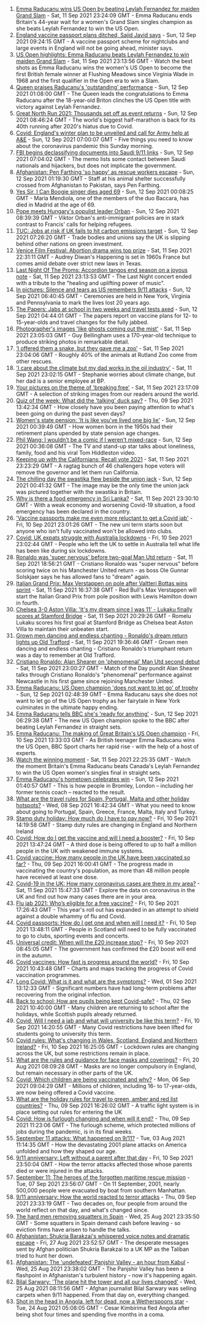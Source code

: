 1. [Emma Raducanu wins US Open by beating Leylah Fernandez for maiden Grand Slam](https://www.bbc.co.uk/sport/tennis/58533341?at_medium=RSS&at_campaign=KARANGA) - Sat, 11 Sep 2021 23:24:09 GMT - Emma Raducanu ends Britain's 44-year wait for a women's Grand Slam singles champion as she beats Leylah Fernandez to win the US Open.
2. [England vaccine passport plans ditched, Sajid Javid says](https://www.bbc.co.uk/news/uk-58535258?at_medium=RSS&at_campaign=KARANGA) - Sun, 12 Sep 2021 09:24:15 GMT - A vaccine passport scheme for nightclubs and large events in England will not be going ahead, minister says.
3. [US Open highlights: Emma Raducanu beats Leylah Fernandez to win maiden Grand Slam](https://www.bbc.co.uk/sport/av/tennis/58533722?at_medium=RSS&at_campaign=KARANGA) - Sat, 11 Sep 2021 23:13:56 GMT - Watch the best shots as Emma Raducanu wins the women's US Open to become the first British female winner at Flushing Meadows since Virginia Wade in 1968 and the first qualifier in the Open era to win a Slam.
4. [Queen praises Raducanu's 'outstanding' performance](https://www.bbc.co.uk/sport/tennis/58533034?at_medium=RSS&at_campaign=KARANGA) - Sun, 12 Sep 2021 01:08:00 GMT - The Queen leads the congratulations to Emma Raducanu after the 18-year-old Briton clinches the US Open title with victory against Leylah Fernandez.
5. [Great North Run 2021: Thousands set off as event returns](https://www.bbc.co.uk/news/uk-england-tyne-58519044?at_medium=RSS&at_campaign=KARANGA) - Sun, 12 Sep 2021 08:46:24 GMT - The world's biggest half-marathon is back for its 40th running after 2020's hiatus due to Covid.
6. [Covid: England's winter plan to be unveiled and call for Army help at A&E](https://www.bbc.co.uk/news/uk-58534372?at_medium=RSS&at_campaign=KARANGA) - Sun, 12 Sep 2021 07:00:07 GMT - Five things you need to know about the coronavirus pandemic this Sunday morning.
7. [FBI begins declassifying documents into Saudi 9/11 links](https://www.bbc.co.uk/news/world-us-canada-58533538?at_medium=RSS&at_campaign=KARANGA) - Sun, 12 Sep 2021 07:04:02 GMT - The memo lists some contact between Saudi nationals and hijackers, but does not implicate the government.
8. [Afghanistan: Pen Farthing 'so happy' as rescue workers escape](https://www.bbc.co.uk/news/uk-58533972?at_medium=RSS&at_campaign=KARANGA) - Sun, 12 Sep 2021 01:19:30 GMT - Staff at his animal shelter successfully crossed from Afghanistan to Pakistan, says Pen Farthing.
9. [Yes Sir, I Can Boogie singer dies aged 69](https://www.bbc.co.uk/news/entertainment-arts-58533613?at_medium=RSS&at_campaign=KARANGA) - Sun, 12 Sep 2021 00:08:25 GMT - María Mendiola, one of the members of the duo Baccara, has died in Madrid at the age of 69.
10. [Pope meets Hungary's populist leader Orban](https://www.bbc.co.uk/news/world-europe-58533533?at_medium=RSS&at_campaign=KARANGA) - Sun, 12 Sep 2021 08:39:39 GMT - Viktor Orban's anti-immigrant policies are in stark contrast to Francis' calls for helping refugees.
11. [TUC: Jobs at risk if UK fails to hit carbon emissions target](https://www.bbc.co.uk/news/business-58519996?at_medium=RSS&at_campaign=KARANGA) - Sun, 12 Sep 2021 07:26:20 GMT - Trade bodies and unions say the UK is slipping behind other nations on green investment.
12. [Venice Film Festival: Abortion drama wins top prize](https://www.bbc.co.uk/news/entertainment-arts-58533531?at_medium=RSS&at_campaign=KARANGA) - Sat, 11 Sep 2021 22:31:11 GMT - Audrey Diwan's Happening is set in 1960s France but comes amid debate over strict new laws in Texas.
13. [Last Night Of The Proms: Accordion tangos end season on a joyous note](https://www.bbc.co.uk/news/entertainment-arts-58533541?at_medium=RSS&at_campaign=KARANGA) - Sat, 11 Sep 2021 23:13:53 GMT - The Last Night concert ended with a tribute to the "healing and uplifting power of music".
14. [In pictures: Silence and tears as US remembers 9/11 attacks](https://www.bbc.co.uk/news/world-us-canada-58530938?at_medium=RSS&at_campaign=KARANGA) - Sun, 12 Sep 2021 06:40:45 GMT - Ceremonies are held in New York, Virginia and Pennsylvania to mark the lives lost 20 years ago.
15. [The Papers: Jabs at school in two weeks and travel tests axed](https://www.bbc.co.uk/news/blogs-the-papers-58533381?at_medium=RSS&at_campaign=KARANGA) - Sun, 12 Sep 2021 04:44:01 GMT - The papers report on vaccine plans for 12- to 15-year-olds and travel changes for the fully jabbed.
16. [Photographer's images 'like ghosts coming out the mist'](https://www.bbc.co.uk/news/uk-england-bristol-58505275?at_medium=RSS&at_campaign=KARANGA) - Sat, 11 Sep 2021 23:05:03 GMT - Guy Bellingham uses a 170-year-old technique to produce striking photos in remarkable detail.
17. [‘I offered them a snake, but they gave me a zoo’](https://www.bbc.co.uk/news/uk-england-leicestershire-58479112?at_medium=RSS&at_campaign=KARANGA) - Sat, 11 Sep 2021 23:04:06 GMT - Roughly 40% of the animals at Rutland Zoo come from other rescues.
18. ['I care about the climate but my dad works in the oil industry'](https://www.bbc.co.uk/news/uk-england-london-58522466?at_medium=RSS&at_campaign=KARANGA) - Sat, 11 Sep 2021 23:02:15 GMT - Stephanie worries about climate change, but her dad is a senior employee at BP.
19. [Your pictures on the theme of 'breaking free'](https://www.bbc.co.uk/news/in-pictures-58500417?at_medium=RSS&at_campaign=KARANGA) - Sat, 11 Sep 2021 23:17:09 GMT - A selection of striking images from our readers around the world.
20. [Quiz of the week: What did the 'talking' duck say?](https://www.bbc.co.uk/news/world-58472583?at_medium=RSS&at_campaign=KARANGA) - Thu, 09 Sep 2021 13:42:34 GMT - How closely have you been paying attention to what's been going on during the past seven days?
21. [Women's state pension: 'It is like you've lived one big lie'](https://www.bbc.co.uk/news/uk-england-essex-58502789?at_medium=RSS&at_campaign=KARANGA) - Sun, 12 Sep 2021 00:39:49 GMT - How women born in the 1950s had their retirement plans upended by state pension age changes.
22. [Phil Wang: I wouldn’t be a comic if I weren't mixed-race](https://www.bbc.co.uk/news/entertainment-arts-58465277?at_medium=RSS&at_campaign=KARANGA) - Sun, 12 Sep 2021 00:36:08 GMT - The TV and stand-up star talks about loneliness, family, food and his viral Tom Hiddleston video.
23. [Keeping up with the Californians: Recall vote 2021](https://www.bbc.co.uk/news/world-us-canada-58504324?at_medium=RSS&at_campaign=KARANGA) - Sat, 11 Sep 2021 23:23:29 GMT - A ragtag bunch of 46 challengers hope voters will remove the governor and let them run California.
24. [The chilling day the swastika flew beside the union jack](https://www.bbc.co.uk/news/uk-england-nottinghamshire-58341335?at_medium=RSS&at_campaign=KARANGA) - Sun, 12 Sep 2021 00:41:32 GMT - The image may be the only time the union jack was pictured together with the swastika in Britain.
25. [Why is there a food emergency in Sri Lanka?](https://www.bbc.co.uk/news/world-asia-pacific-58485674?at_medium=RSS&at_campaign=KARANGA) - Sat, 11 Sep 2021 23:30:10 GMT - With a weak economy and worsening Covid-19 situation, a food emergency has been declared in the country.
26. ['Vaccine passports make me even more reluctant to get a Covid jab'](https://www.bbc.co.uk/news/newsbeat-58505658?at_medium=RSS&at_campaign=KARANGA) - Fri, 10 Sep 2021 23:01:26 GMT - The new uni term starts soon but anyone who isn't fully vaccinated won't be allowed into clubs.
27. [Covid: UK expats struggle with Australia lockdowns](https://www.bbc.co.uk/news/uk-england-hereford-worcester-58434251?at_medium=RSS&at_campaign=KARANGA) - Fri, 10 Sep 2021 23:02:44 GMT - People who left the UK to settle in Australia tell what life has been like during six lockdowns.
28. [Ronaldo was 'super nervous' before two-goal Man Utd return](https://www.bbc.co.uk/sport/football/58532323?at_medium=RSS&at_campaign=KARANGA) - Sat, 11 Sep 2021 18:56:21 GMT - Cristiano Ronaldo was "super nervous" before scoring twice on his Manchester United return - as boss Ole Gunnar Solskjaer says he has allowed fans to "dream" again.
29. [Italian Grand Prix: Max Verstappen on pole after Valtteri Bottas wins sprint](https://www.bbc.co.uk/sport/formula1/58530561?at_medium=RSS&at_campaign=KARANGA) - Sat, 11 Sep 2021 16:37:38 GMT - Red Bull's Max Verstappen will start the Italian Grand Prix from pole position with Lewis Hamilton down in fourth.
30. [Chelsea 3-0 Aston Villa: 'It's my dream since I was 11' - Lukaku finally scores at Stamford Bridge](https://www.bbc.co.uk/sport/football/58437034?at_medium=RSS&at_campaign=KARANGA) - Sat, 11 Sep 2021 20:29:26 GMT - Romelu Lukaku scores his first goal at Stamford Bridge as Chelsea beat Aston Villa to maintain their unbeaten start.
31. [Grown men dancing and endless chanting - Ronaldo's dream return lights up Old Trafford](https://www.bbc.co.uk/sport/football/58532845?at_medium=RSS&at_campaign=KARANGA) - Sat, 11 Sep 2021 19:36:46 GMT - Grown men dancing and endless chanting - Cristiano Ronaldo's triumphant return was a day to remember at Old Trafford.
32. [Cristiano Ronaldo: Alan Shearer on 'phenomenal' Man Utd second debut](https://www.bbc.co.uk/sport/av/football/58533194?at_medium=RSS&at_campaign=KARANGA) - Sat, 11 Sep 2021 23:00:27 GMT - Match of the Day pundit Alan Shearer talks through Cristiano Ronaldo's "phenomenal" performance against Newcastle in his first game since rejoining Manchester United.
33. [Emma Raducanu: US Open champion 'does not want to let go' of trophy](https://www.bbc.co.uk/sport/tennis/58533776?at_medium=RSS&at_campaign=KARANGA) - Sun, 12 Sep 2021 02:48:39 GMT - Emma Raducanu says she does not want to let go of the US Open trophy as her fairytale in New York culminates in the ultimate happy ending.
34. [Emma Raducanu tells BBC she's 'ready for anything'](https://www.bbc.co.uk/news/uk-58534876?at_medium=RSS&at_campaign=KARANGA) - Sun, 12 Sep 2021 06:29:38 GMT - The new US Open champion spoke to the BBC after beating Leylah Fernandez in straight sets.
35. [Emma Raducanu: The making of Great Britain's US Open champion](https://www.bbc.co.uk/sport/tennis/58510368?at_medium=RSS&at_campaign=KARANGA) - Fri, 10 Sep 2021 13:33:03 GMT - As British teenager Emma Raducanu wins the US Open, BBC Sport charts her rapid rise - with the help of a host of experts.
36. [Watch the winning moment](https://www.bbc.co.uk/sport/av/tennis/58533591?at_medium=RSS&at_campaign=KARANGA) - Sat, 11 Sep 2021 22:25:35 GMT - Watch the moment Britain's Emma Raducanu beats Canada's Leylah Fernandez to win the US Open women's singles final in straight sets.
37. [Emma Raducanu's hometown celebrates  win](https://www.bbc.co.uk/news/uk-58533861?at_medium=RSS&at_campaign=KARANGA) - Sun, 12 Sep 2021 01:40:57 GMT - This is how people in Bromley, London – including her former tennis coach – reacted to the result.
38. [What are the travel rules for Spain, Portugal, Malta and other holiday hotspots?](https://www.bbc.co.uk/news/explainers-56997931?at_medium=RSS&at_campaign=KARANGA) - Wed, 08 Sep 2021 16:42:34 GMT - What you need to know about going to Portugal, Spain, Greece, France, Malta, Italy and Turkey.
39. [Stamp duty holiday: How much do I have to pay now?](https://www.bbc.co.uk/news/business-53319433?at_medium=RSS&at_campaign=KARANGA) - Fri, 10 Sep 2021 14:19:58 GMT - Stamp duty rules are changing in England and Northern Ireland
40. [Covid: How do I get the vaccine and will I need a booster?](https://www.bbc.co.uk/news/health-55045639?at_medium=RSS&at_campaign=KARANGA) - Fri, 10 Sep 2021 13:47:24 GMT - A third dose is being offered to up to half a million people in the UK with weakened immune systems.
41. [Covid vaccine: How many people in the UK have been vaccinated so far?](https://www.bbc.co.uk/news/health-55274833?at_medium=RSS&at_campaign=KARANGA) - Thu, 09 Sep 2021 16:00:41 GMT - The progress made in vaccinating the country's population, as more than 48 million people have received at least one dose.
42. [Covid-19 in the UK: How many coronavirus cases are there in my area?](https://www.bbc.co.uk/news/uk-51768274?at_medium=RSS&at_campaign=KARANGA) - Sat, 11 Sep 2021 15:47:33 GMT - Explore the data on coronavirus in the UK and find out how many cases there are in your area.
43. [Flu jab 2021: Who’s eligible for a free vaccine?](https://www.bbc.co.uk/news/health-53847025?at_medium=RSS&at_campaign=KARANGA) - Fri, 10 Sep 2021 17:26:43 GMT - This year's roll out has expanded in an attempt to shield against a double whammy of flu and Covid.
44. [Covid passports: How do I get one and when will I need it?](https://www.bbc.co.uk/news/explainers-55718553?at_medium=RSS&at_campaign=KARANGA) - Fri, 10 Sep 2021 13:48:11 GMT - People in Scotland will need to be fully vaccinated to go to clubs, sporting events and concerts.
45. [Universal credit: When will the £20 increase stop?](https://www.bbc.co.uk/news/uk-41487126?at_medium=RSS&at_campaign=KARANGA) - Fri, 10 Sep 2021 08:45:05 GMT - The government has confirmed the £20 boost will end in the autumn.
46. [Covid vaccines: How fast is progress around the world?](https://www.bbc.co.uk/news/world-56237778?at_medium=RSS&at_campaign=KARANGA) - Fri, 10 Sep 2021 10:43:48 GMT - Charts and maps tracking the progress of Covid vaccination programmes.
47. [Long Covid: What is it and what are the symptoms?](https://www.bbc.co.uk/news/health-57833394?at_medium=RSS&at_campaign=KARANGA) - Wed, 01 Sep 2021 13:12:33 GMT - Significant numbers have had long-term problems after recovering from the original infection.
48. [Back to school: How are pupils being kept Covid-safe?](https://www.bbc.co.uk/news/education-51643556?at_medium=RSS&at_campaign=KARANGA) - Thu, 02 Sep 2021 10:40:00 GMT - Many children are returning to school after the holidays, while Scottish pupils already returned.
49. [Covid: Will I need a jab and what will university be like this term?](https://www.bbc.co.uk/news/explainers-52753913?at_medium=RSS&at_campaign=KARANGA) - Fri, 10 Sep 2021 14:20:55 GMT - Many Covid restrictions have been lifted for students going to university this term.
50. [Covid rules: What's changing in Wales, Scotland, England and Northern Ireland?](https://www.bbc.co.uk/news/explainers-52530518?at_medium=RSS&at_campaign=KARANGA) - Fri, 10 Sep 2021 16:25:05 GMT - Lockdown rules are changing across the UK, but some restrictions remain in place.
51. [What are the rules and guidance for face masks and coverings?](https://www.bbc.co.uk/news/health-51205344?at_medium=RSS&at_campaign=KARANGA) - Fri, 20 Aug 2021 08:09:28 GMT - Masks are no longer compulsory in England, but remain necessary in other parts of the UK.
52. [Covid: Which children are being vaccinated and why?](https://www.bbc.co.uk/news/health-57888429?at_medium=RSS&at_campaign=KARANGA) - Mon, 06 Sep 2021 09:04:29 GMT - Millions of children, including 16- to 17-year-olds, are now being offered a Covid vaccine.
53. [What are the holiday rules for travel to green, amber and red list countries?](https://www.bbc.co.uk/news/explainers-52544307?at_medium=RSS&at_campaign=KARANGA) - Thu, 09 Sep 2021 16:26:02 GMT - A traffic light system is in place setting out rules for entering the UK
54. [Covid: How is furlough changing and when will it end?](https://www.bbc.co.uk/news/explainers-52135342?at_medium=RSS&at_campaign=KARANGA) - Thu, 09 Sep 2021 11:23:06 GMT - The furlough scheme, which protected millions of jobs during the pandemic, is in its final weeks.
55. [September 11 attacks: What happened on 9/11?](https://www.bbc.co.uk/news/world-us-canada-57698668?at_medium=RSS&at_campaign=KARANGA) - Tue, 03 Aug 2021 11:14:35 GMT - How the devastating 2001 plane attacks on America unfolded and how they shaped our age.
56. [9/11 anniversary: Left without a parent after that day](https://www.bbc.co.uk/news/world-us-canada-58508260?at_medium=RSS&at_campaign=KARANGA) - Fri, 10 Sep 2021 23:50:04 GMT - How the terror attacks affected those whose parents died or were injured in the attacks.
57. [September 11: The heroes of the forgotten maritime rescue mission](https://www.bbc.co.uk/news/world-us-canada-58463014?at_medium=RSS&at_campaign=KARANGA) - Tue, 07 Sep 2021 23:56:07 GMT - On 11 September, 2001, nearly 500,000 people were evacuated by boat from southern Manhattan.
58. [9/11 anniversary: How the world reacted to terror attacks](https://www.bbc.co.uk/news/world-us-canada-58509703?at_medium=RSS&at_campaign=KARANGA) - Thu, 09 Sep 2021 23:33:19 GMT - Two decades on, four people from around the world reflect on that day, and what's changed since.
59. [The hard men removing squatters in Spain](https://www.bbc.co.uk/news/stories-58310532?at_medium=RSS&at_campaign=KARANGA) - Wed, 25 Aug 2021 23:35:50 GMT - Some squatters in Spain demand cash before leaving - so eviction firms have arisen to handle the talks.
60. [Afghanistan: Shukria Barakzai's whispered voice notes and dramatic escape](https://www.bbc.co.uk/news/world-asia-58345901?at_medium=RSS&at_campaign=KARANGA) - Fri, 27 Aug 2021 23:52:57 GMT - The desperate messages sent by Afghan politician Shukria Barakzai to a UK MP as the Taliban tried to hunt her down.
61. [Afghanistan: The 'undefeated' Panjshir Valley - an hour from Kabul](https://www.bbc.co.uk/news/world-asia-58329527?at_medium=RSS&at_campaign=KARANGA) - Wed, 25 Aug 2021 23:38:02 GMT - The Panjshir Valley has been a flashpoint in Afghanistan's turbulent history - now it's happening again.
62. [Bilal Sarwary: 'The plane hit the tower and all our lives changed'](https://www.bbc.co.uk/news/world-south-asia-58071592?at_medium=RSS&at_campaign=KARANGA) - Wed, 25 Aug 2021 08:11:56 GMT - Afghan journalist Bilal Sarwary was selling carpets when 9/11 happened. From that day on, everything changed.
63. [Shot in the head in Angola, left for dead, now a Wetherspoons star](https://www.bbc.co.uk/news/uk-58266180?at_medium=RSS&at_campaign=KARANGA) - Tue, 24 Aug 2021 05:08:05 GMT - Cesar Kimbirima fled Angola after being shot four times and spending five months in a coma.
